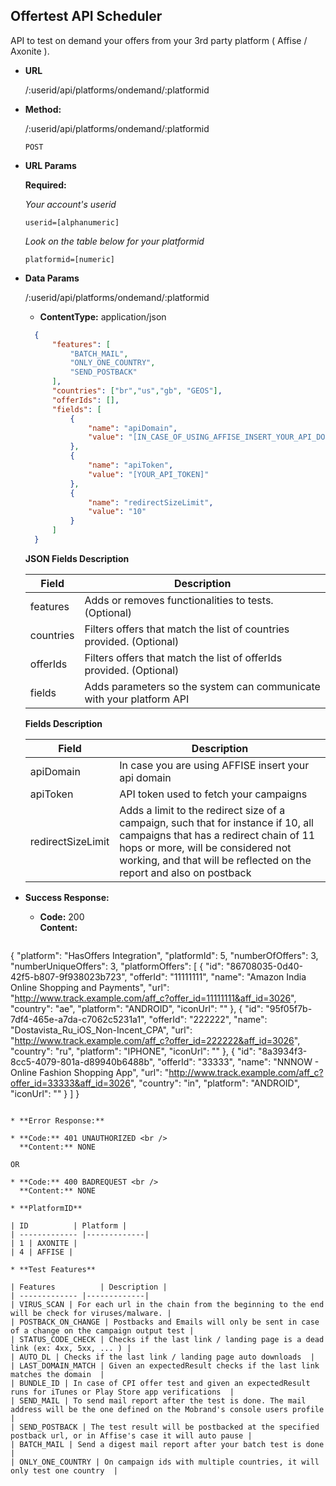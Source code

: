 **Offertest API Scheduler**
----
  API to test on demand your offers from your 3rd party platform ( Affise / Axonite ).

* **URL**

  /:userid/api/platforms/ondemand/:platformid

* **Method:**
  
  /:userid/api/platforms/ondemand/:platformid

  `POST`

*  **URL Params**

   **Required:**
    
    *Your account's userid*
    
   `userid=[alphanumeric]`

    *Look on the table below for your platformid*

   `platformid=[numeric]`


* **Data Params**
  
  /:userid/api/platforms/ondemand/:platformid

  * **ContentType:** application/json <br />

  ```json
    {
        "features": [
            "BATCH_MAIL",
            "ONLY_ONE_COUNTRY",
            "SEND_POSTBACK"
        ],
        "countries": ["br","us","gb", "GEOS"],
        "offerIds": [],
        "fields": [
            {
                "name": "apiDomain",
                "value": "[IN_CASE_OF_USING_AFFISE_INSERT_YOUR_API_DOMAIN]"
            },
            {
                "name": "apiToken",
                "value": "[YOUR_API_TOKEN]"
            },
            {
                "name": "redirectSizeLimit",
                "value": "10"
            }
        ]
    }

  ```

  **JSON Fields Description**
  
  | Field         | Description |
  | ------------- |-------------|
  | features        | Adds or removes functionalities to tests. (Optional)  |
  | countries       | Filters offers that match the list of countries provided. (Optional) |
  | offerIds        | Filters offers that match the list of offerIds provided. (Optional) |
  | fields | Adds parameters so the system can communicate with your platform API |

  **Fields Description**

  | Field         | Description |
  | ------------- |-------------|
  | apiDomain     | In case you are using AFFISE insert your api domain |
  | apiToken      | API token used to fetch your campaigns  |
  | redirectSizeLimit      | Adds a limit to the redirect size of a campaign, such that for instance if 10, all campaigns that has a redirect chain of 11 hops or more, will be considered not working, and that will be reflected on the report and also on postback  |

* **Success Response:**
  
  * **Code:** 200 <br />
    **Content:** <br />

  ```json
{
    "platform": "HasOffers Integration",
    "platformId": 5,
    "numberOfOffers": 3,
    "numberUniqueOffers": 3,
    "platformOffers": [
        {
            "id": "86708035-0d40-42f5-b807-9f938023b723",
            "offerId": "11111111",
            "name": "Amazon India Online Shopping and Payments",
            "url": "http://www.track.example.com/aff_c?offer_id=11111111&aff_id=3026",
            "country": "ae",
            "platform": "ANDROID",
            "iconUrl": ""
        },
        {
            "id": "95f05f7b-7df4-465e-a7da-c7062c5231a1",
            "offerId": "222222",
            "name": "Dostavista_Ru_iOS_Non-Incent_CPA",
            "url": "http://www.track.example.com/aff_c?offer_id=222222&aff_id=3026",
            "country": "ru",
            "platform": "IPHONE",
            "iconUrl": ""
        },
        {
            "id": "8a3934f3-8cc5-4079-801a-d89940b6488b",
            "offerId": "33333",
            "name": "NNNOW - Online Fashion Shopping App",
            "url": "http://www.track.example.com/aff_c?offer_id=33333&aff_id=3026",
            "country": "in",
            "platform": "ANDROID",
            "iconUrl": ""
        }
    ]
}
  ```
 
* **Error Response:**

  * **Code:** 401 UNAUTHORIZED <br />
    **Content:** NONE

  OR

  * **Code:** 400 BADREQUEST <br />
    **Content:** NONE

* **PlatformID**

  | ID          | Platform |
  | ------------- |-------------|
  | 1 | AXONITE |
  | 4 | AFFISE |

* **Test Features**

  | Features          | Description |
  | ------------- |-------------|
  | VIRUS_SCAN | For each url in the chain from the beginning to the end will be check for viruses/malware. |
  | POSTBACK_ON_CHANGE | Postbacks and Emails will only be sent in case of a change on the campaign output test |
  | STATUS_CODE_CHECK | Checks if the last link / landing page is a dead link (ex: 4xx, 5xx, ... ) |
  | AUTO_DL | Checks if the last link / landing page auto downloads  |
  | LAST_DOMAIN_MATCH | Given an expectedResult checks if the last link matches the domain  |
  | BUNDLE_ID | In case of CPI offer test and given an expectedResult runs for iTunes or Play Store app verifications  |
  | SEND_MAIL | To send mail report after the test is done. The mail address will be the one defined on the Mobrand's console users profile  |
  | SEND_POSTBACK | The test result will be postbacked at the specified postback url, or in Affise's case it will auto pause |
  | BATCH_MAIL | Send a digest mail report after your batch test is done  |
  | ONLY_ONE_COUNTRY | On campaign ids with multiple countries, it will only test one country  |
